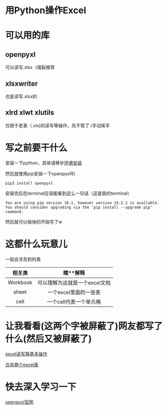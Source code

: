 # 用Python操作Excel

# 可以用的库

## openpyxl

可以读写.xlsx（墙裂推荐

## xlsxwriter

也是读写.xlsx的

## xlrd xlwt xlutils

仅限于老表（.xls)的读写等操作，先不管了 /手动挥手

# 写之前要干什么

安装一下python，具体请移步[环境安装][python_env_install]

[python_env_install]: /赵老师学习指南/环境安装.md

然后就使用pip安装一下openpyxl叭

```
pip3 install openpyxl
```

安装完后在terminal应该能看到这么一句话（这是我的terminal）
```
You are using pip version 18.1, however version 19.2.1 is available.
You should consider upgrading via the 'pip install --upgrade pip' command.
```
然后就可以愉快的开始写了w

# 这都什么玩意儿

一般会涉及到的类

|  相关类  |            瞎**解释           |
|:--------:|:-----------------------------:|
| Workbook | 可以理解为这就是一个excel文档 |
|   sheet  |     一个excel里面的一张表     |
|   cell  |     一个cell代表一个单元格     |


# 让我看看(这两个字被屏蔽了)网友都写了什么(然后又被屏蔽了)

[excel读写等基本操作][baseop_excel]

[合并两个excel表][merge_excel]

[baseop_excel]: baseop_excel.py

[merge_excel]: merge_excel.py

# 快去深入学习一下
[openpyxl官网][openpyxl]

[openpyxl]: https://openpyxl.readthedocs.io/en/stable/